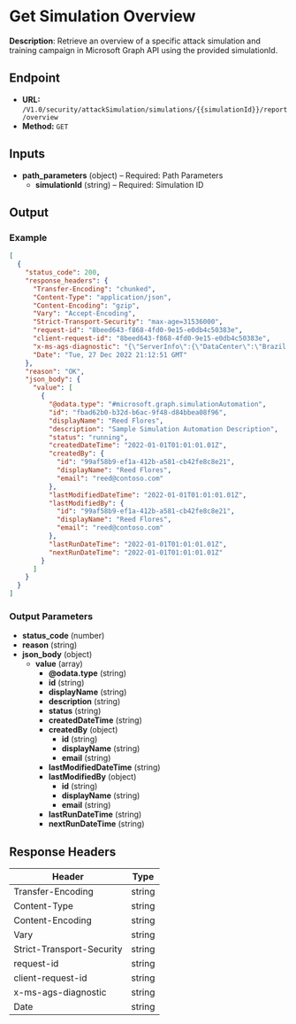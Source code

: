 # Get Simulation Overview

**Description**: Retrieve an overview of a specific attack simulation and training campaign in Microsoft Graph API using the provided simulationId.

## Endpoint

- **URL:** `/V1.0/security/attackSimulation/simulations/{{simulationId}}/report/overview`
- **Method:** `GET`
## Inputs

- **path_parameters** (object) – Required: Path Parameters
  - **simulationId** (string) – Required: Simulation ID
## Output

### Example

```json
[
  {
    "status_code": 200,
    "response_headers": {
      "Transfer-Encoding": "chunked",
      "Content-Type": "application/json",
      "Content-Encoding": "gzip",
      "Vary": "Accept-Encoding",
      "Strict-Transport-Security": "max-age=31536000",
      "request-id": "8beed643-f868-4fd0-9e15-e0db4c50383e",
      "client-request-id": "8beed643-f868-4fd0-9e15-e0db4c50383e",
      "x-ms-ags-diagnostic": "{\"ServerInfo\":{\"DataCenter\":\"Brazil South\",\"Slice\":\"E\",\"Ring\":\"3\",\"ScaleUnit\":\"001\",\"RoleInstance\":\"CP1PEPF00003034\"}}",
      "Date": "Tue, 27 Dec 2022 21:12:51 GMT"
    },
    "reason": "OK",
    "json_body": {
      "value": [
        {
          "@odata.type": "#microsoft.graph.simulationAutomation",
          "id": "fbad62b0-b32d-b6ac-9f48-d84bbea08f96",
          "displayName": "Reed Flores",
          "description": "Sample Simulation Automation Description",
          "status": "running",
          "createdDateTime": "2022-01-01T01:01:01.01Z",
          "createdBy": {
            "id": "99af58b9-ef1a-412b-a581-cb42fe8c8e21",
            "displayName": "Reed Flores",
            "email": "reed@contoso.com"
          },
          "lastModifiedDateTime": "2022-01-01T01:01:01.01Z",
          "lastModifiedBy": {
            "id": "99af58b9-ef1a-412b-a581-cb42fe8c8e21",
            "displayName": "Reed Flores",
            "email": "reed@contoso.com"
          },
          "lastRunDateTime": "2022-01-01T01:01:01.01Z",
          "nextRunDateTime": "2022-01-01T01:01:01.01Z"
        }
      ]
    }
  }
]
```
### Output Parameters

- **status_code** (number)
- **reason** (string)
- **json_body** (object)
  - **value** (array)
    - **@odata.type** (string)
    - **id** (string)
    - **displayName** (string)
    - **description** (string)
    - **status** (string)
    - **createdDateTime** (string)
    - **createdBy** (object)
      - **id** (string)
      - **displayName** (string)
      - **email** (string)
    - **lastModifiedDateTime** (string)
    - **lastModifiedBy** (object)
      - **id** (string)
      - **displayName** (string)
      - **email** (string)
    - **lastRunDateTime** (string)
    - **nextRunDateTime** (string)
## Response Headers

| Header | Type |
|--------|------|
| Transfer-Encoding | string |
| Content-Type | string |
| Content-Encoding | string |
| Vary | string |
| Strict-Transport-Security | string |
| request-id | string |
| client-request-id | string |
| x-ms-ags-diagnostic | string |
| Date | string |